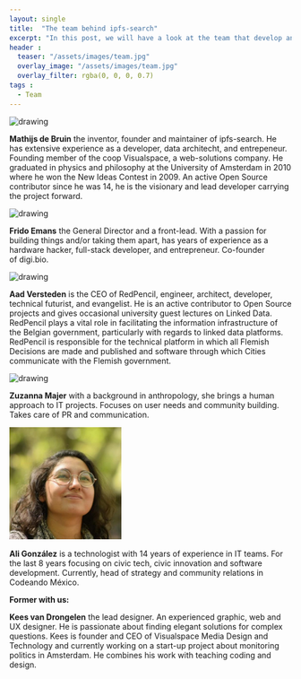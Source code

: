 ```yaml
---
layout: single
title:  "The team behind ipfs-search"
excerpt: "In this post, we will have a look at the team that develop and manage ipfs-search."
header :
  teaser: "/assets/images/team.jpg"
  overlay_image: "/assets/images/team.jpg"
  overlay_filter: rgba(0, 0, 0, 0.7)
tags :
  - Team
---
```

<img src="/assets/images/avatar_mathijs.jpg" alt="drawing" width="200" />

**Mathijs de Bruin** the inventor, founder and maintainer of ipfs-search. He has extensive experience as a developer, data architecht, and entrepeneur. Founding member of the coop Visualspace, a web-solutions company. He graduated in physics and philosophy at the University of Amsterdam in 2010 where he won the New Ideas Contest in 2009.
An active Open Source contributor since he was 14, he is the visionary and lead developer carrying the project forward.

<img src="/assets/images/frido_avatar.jpg" alt="drawing" width="200" />

**Frido Emans** the General Director and a front-lead. With a passion for building things and/or taking them apart, has years of experience as a hardware hacker, full-stack developer, and entrepreneur. Co-founder of digi.bio.

<img src="/assets/images/aad_avatar.jpg" alt="drawing" width="200" />

**Aad Versteden** is the CEO of RedPencil, engineer, architect, developer, technical futurist, and evangelist. He is an active contributor to Open Source projects and gives occasional university guest lectures on Linked Data. RedPencil plays a vital role in facilitating the information infrastructure of the Belgian government, particularly with regards to linked data platforms. RedPencil is responsible for the technical platform in which all Flemish Decisions are made and published and software through which Cities communicate with the Flemish government.

<img src="/assets/images/avatar_oszka.jpg" alt="drawing" width="200" />

**Zuzanna Majer** with a background in anthropology, she brings a human approach to IT projects. Focuses on user needs and community building. Takes care of PR and communication.

<img src="/assets/images/ali_avatar.jpeg" alt="drawing" width="200" />

**Ali González** is a technologist with 14 years of experience in IT teams. For the last 8 years focusing on civic tech, civic innovation and
software development. Currently, head of strategy and community relations in Codeando México.


**Former with us:**

**Kees van Drongelen** the lead designer. An experienced graphic, web and UX designer. He is passionate about finding elegant solutions for complex questions. Kees is founder and CEO of Visualspace Media Design and Technology and currently working on a start-up project about monitoring politics in Amsterdam. He combines his work with teaching coding and design.
